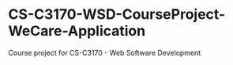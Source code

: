 # CS-C3170-WSD-CourseProject-WeCare-Application
Course project for CS-C3170 - Web Software Development
